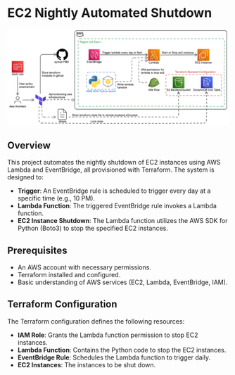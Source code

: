 # EC2 Nightly Automated Shutdown

![Architecture Diagram](images/diagram-export-04-11-2024-02_29_26.png)
## Overview

This project automates the nightly shutdown of EC2 instances using AWS Lambda and EventBridge, all provisioned with Terraform. The system is designed to:

- **Trigger**: An EventBridge rule is scheduled to trigger every day at a specific time (e.g., 10 PM).
- **Lambda Function**: The triggered EventBridge rule invokes a Lambda function.
- **EC2 Instance Shutdown**: The Lambda function utilizes the AWS SDK for Python (Boto3) to stop the specified EC2 instances.

## Prerequisites

- An AWS account with necessary permissions.
- Terraform installed and configured.
- Basic understanding of AWS services (EC2, Lambda, EventBridge, IAM).

## Terraform Configuration

The Terraform configuration defines the following resources:

- **IAM Role**: Grants the Lambda function permission to stop EC2 instances.
- **Lambda Function**: Contains the Python code to stop the EC2 instances.
- **EventBridge Rule**: Schedules the Lambda function to trigger daily.
- **EC2 Instances**: The instances to be shut down.